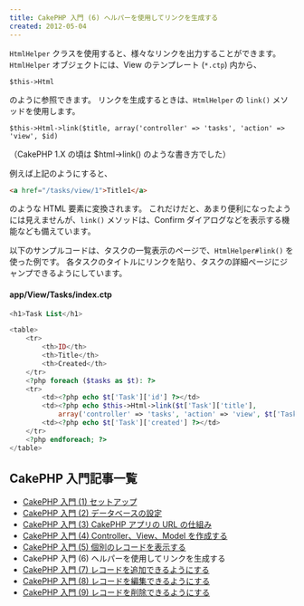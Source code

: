 ```yaml
---
title: CakePHP 入門 (6) ヘルパーを使用してリンクを生成する
created: 2012-05-04
---
```


`HtmlHelper` クラスを使用すると、様々なリンクを出力することができます。
`HtmlHelper` オブジェクトには、View のテンプレート (`*.ctp`) 内から、

~~~
$this->Html
~~~

のように参照できます。
リンクを生成するときは、`HtmlHelper` の `link()` メソッドを使用します。

~~~
$this->Html->link($title, array('controller' => 'tasks', 'action' => 'view', $id)
~~~

（CakePHP 1.X の頃は $html->link() のような書き方でした）

例えば上記のようにすると、

~~~ html
<a href="/tasks/view/1">Title1</a>
~~~

のような HTML 要素に変換されます。
これだけだと、あまり便利になったようには見えませんが、`link()` メソッドは、Confirm ダイアログなどを表示する機能なども備えています。

以下のサンプルコードは、タスクの一覧表示のページで、`HtmlHelper#link()` を使った例です。
各タスクのタイトルにリンクを貼り、タスクの詳細ページにジャンプできるようにしています。

#### app/View/Tasks/index.ctp

~~~ php
<h1>Task List</h1>

<table>
    <tr>
        <th>ID</th>
        <th>Title</th>
        <th>Created</th>
    </tr>
    <?php foreach ($tasks as $t): ?>
    <tr>
        <td><?php echo $t['Task']['id'] ?></td>
        <td><?php echo $this->Html->link($t['Task']['title'],
            array('controller' => 'tasks', 'action' => 'view', $t['Task']['id'])) ?></td>
        <td><?php echo $t['Task']['created'] ?></td>
    </tr>
    <?php endforeach; ?>
</table>
~~~


CakePHP 入門記事一覧
----

- [CakePHP 入門 (1) セットアップ](./abc-1.html)
- [CakePHP 入門 (2) データベースの設定](./abc-2.html)
- [CakePHP 入門 (3) CakePHP アプリの URL の仕組み](./abc-3.html)
- [CakePHP 入門 (4) Controller、View、Model を作成する](./abc-4.html)
- [CakePHP 入門 (5) 個別のレコードを表示する](./abc-5.html)
- CakePHP 入門 (6) ヘルパーを使用してリンクを生成する
- [CakePHP 入門 (7) レコードを追加できるようにする](./abc-7.html)
- [CakePHP 入門 (8) レコードを編集できるようにする](./abc-8.html)
- [CakePHP 入門 (9) レコードを削除できるようにする](./abc-9.html)

